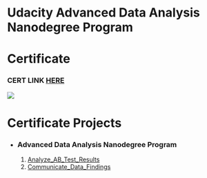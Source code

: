 # Udacity Advanced Data Analysis Nanodegree Program

# Certificate

### CERT LINK [HERE](https://confirm.udacity.com/EUKDTLGR)
![](https://s3-us-west-2.amazonaws.com/udacity-printer/production/certificates/92b1d8bc-8fa8-4a2b-8339-9fdccedc8ce1.svg)

# Certificate Projects
- ### Advanced Data Analysis Nanodegree Program
  1. [Analyze_AB_Test_Results](https://github.com/hossam-elshabory/Udacity_Data_Analyst_Nanodegree_FWD/tree/master/Udacity_Advanced_Data_Analyst_Nanodegree_FWD/Analyze_AB_Test_Results)
  2. [Communicate_Data_Findings](https://github.com/hossam-elshabory/Udacity_Data_Analyst_Nanodegree_FWD/tree/master/Udacity_Advanced_Data_Analyst_Nanodegree_FWD/Communicate_Data_Findings)

